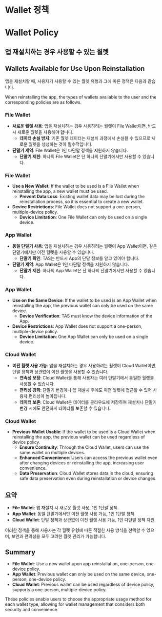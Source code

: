 # Wallet 정책
# Wallet Policy
## 앱 재설치하는 경우 사용할 수 있는 월렛
## Wallets Available for Use Upon Reinstallation
앱을 재설치할 때, 사용자가 사용할 수 있는 월렛 유형과 그에 따른 정책은 다음과 같습니다.

When reinstalling the app, the types of wallets available to the user and the corresponding policies are as follows.
### File Wallet
- **새로운 월렛 사용**: 앱을 재설치하는 경우 사용하려는 월렛이 File Wallet이면, 반드시 새로운 월렛을 사용해야 합니다.
    - **데이터 손실 방지**: 기존 월렛 데이터는 재설치 과정에서 손실될 수 있으므로 새로운 월렛을 생성하는 것이 필수적입니다.
- **단말기 제약**: File Wallet은 1인 다단말 정책을 지원하지 않습니다.
    - **단말기 제한**: 하나의 File Wallet은 단 하나의 단말기에서만 사용할 수 있습니다.
### File Wallet
- **Use a New Wallet**: If the wallet to be used is a File Wallet when reinstalling the app, a new wallet must be used.
    - **Prevent Data Loss**: Existing wallet data may be lost during the reinstallation process, so it is essential to create a new wallet.
- **Device Restrictions**: File Wallet does not support a one-person, multiple-device policy.
    - **Device Limitation**: One File Wallet can only be used on a single device.
### App Wallet
- **동일 단말기 사용**: 앱을 재설치하는 경우 사용하려는 월렛이 App Wallet이면, 같은 단말기에서만 이전 월렛을 사용할 수 있습니다.
    - **단말기 확인**: TAS는 반드시 App의 단말 정보를 알고 있어야 합니다.
- **단말기 제약**: App Wallet은 1인 다단말 정책을 지원하지 않습니다.
    - **단말기 제한**: 하나의 App Wallet은 단 하나의 단말기에서만 사용할 수 있습니다.
### App Wallet
- **Use on the Same Device**: If the wallet to be used is an App Wallet when reinstalling the app, the previous wallet can only be used on the same device.
    - **Device Verification**: TAS must know the device information of the App.
- **Device Restrictions**: App Wallet does not support a one-person, multiple-device policy.
    - **Device Limitation**: One App Wallet can only be used on a single device.
### Cloud Wallet
- **이전 월렛 사용 가능**: 앱을 재설치하는 경우 사용하려는 월렛이 Cloud Wallet이면, 단말 정책과 상관없이 이전 월렛을 사용할 수 있습니다.
    - **연속성 보장**: Cloud Wallet을 통해 사용자는 여러 단말기에서 동일한 월렛을 사용할 수 있습니다.
    - **편리성 강화**: 단말기 변경이나 앱 재설치 후에도 이전 월렛에 접근할 수 있어 사용자 편리성이 높아집니다.
    - **데이터 보존**: Cloud Wallet은 데이터를 클라우드에 저장하여 재설치나 단말기 변경 시에도 안전하게 데이터를 보존할 수 있습니다.
### Cloud Wallet
- **Previous Wallet Usable**: If the wallet to be used is a Cloud Wallet when reinstalling the app, the previous wallet can be used regardless of device policy.
    - **Ensure Continuity**: Through the Cloud Wallet, users can use the same wallet on multiple devices.
    - **Enhanced Convenience**: Users can access the previous wallet even after changing devices or reinstalling the app, increasing user convenience.
    - **Data Preservation**: Cloud Wallet stores data in the cloud, ensuring safe data preservation even during reinstallation or device changes.
## 요약
- **File Wallet**: 앱 재설치 시 새로운 월렛 사용, 1인 1단말 정책.
- **App Wallet**: 동일 단말기에서만 이전 월렛 사용 가능, 1인 1단말 정책.
- **Cloud Wallet**: 단말 정책과 상관없이 이전 월렛 사용 가능, 1인 다단말 정책 지원.

이러한 정책을 통해 사용자는 각 월렛 유형에 따른 적절한 사용 방식을 선택할 수 있으며, 보안과 편의성을 모두 고려한 월렛 관리가 가능합니다.
## Summary
- **File Wallet**: Use a new wallet upon app reinstallation, one-person, one-device policy.
- **App Wallet**: Previous wallet can only be used on the same device, one-person, one-device policy.
- **Cloud Wallet**: Previous wallet can be used regardless of device policy, supports a one-person, multiple-device policy.

These policies enable users to choose the appropriate usage method for each wallet type, allowing for wallet management that considers both security and convenience.
